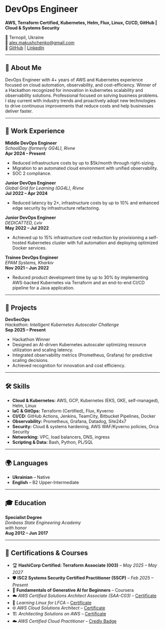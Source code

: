 # DevOps Engineer
**AWS, Terraform Certified, Kubernetes, Helm, Flux, Linux, CI/CD, GitHub | Cloud & Systems Security**

📍 Ternopil, Ukraine  
📧 [alex.makushchenko@gmail.com](mailto:alex.makushchenko@gmail.com)  
🔗 [GitHub](https://github.com/Makushchenko) | [LinkedIn](https://www.linkedin.com/in/oleksandr-makushchenko/)

---

## 🔧 About Me

DevOps Engineer with 4+ years of AWS and Kubernetes experience focused on cloud automation, observability, and cost-efficiency. Winner of a Hackathon recognized for innovation in kubernetes scalability and observability solutions.
Professional focused on solving business problems. I stay current with industry trends and proactively adopt new technologies to drive continuous improvements that reduce costs and help businesses deliver faster.

---

## 💼 Work Experience

**Middle DevOps Engineer**  
_SchoolDay (formerly GG4L), Rivne_  
**Apr 2024 – Present**  
- Reduced infrastructure costs by up to $5k/month through right-sizing.
- Migration to an automated cloud environment with unified observability.
- SOC 2 compliance.

**Junior DevOps Engineer**  
_Global Grid for Learning (GG4L), Rivne_  
**Jul 2022 – Apr 2024**  
- Reduced latency by 2×, infrastructure costs by up to 10% and enhanced edge security by infrastructure refactoring.

**Junior DevOps Engineer**  
_DEDICATTED, Lviv_  
**May 2022 – Jul 2022**  
- Achieved up to 15% infrastructure cost reduction by provisioning a self-hosted Kubernetes cluster with full automation and deploying optimized Docker services.

**Trainee DevOps Engineer**  
_EPAM Systems, Kharkiv_  
**Nov 2021 – Jun 2022**  
- Reduced product development time by up to 30% by implementing AWS-backed Kubernetes via Terraform and an end-to-end CI/CD pipeline for a Java application.

---

## 🧠 Projects

**DevSecOps**  
_Hackathon: Intelligent Kubernetes Autoscaler Challenge_  
**Sep 2025 – Present**
- Hackathon Winner
- Designed an AI-driven Kubernetes autoscaler optimizing resource utilization and scaling latency.
- Integrated observability metrics (Prometheus, Grafana) for predictive scaling decisions.
- Achieved recognition for innovation and cost efficiency.
---

## 🛠️ Skills
- **Cloud & Kubernetes:** AWS, GCP, Kubernetes (EKS, GKE, self-managed), Helm, Linux
- **IaC & GitOps:** Terraform (Certified), Flux, Kyverno
- **CI/CD:** GitHub Actions, Jenkins, TeamCity, Bitbucket Pipelines, Docker
- **Observability:** Prometheus, Grafana, Datadog, Site24x7
- **Security:** Cloud & systems hardening, AWS WAF/Kyverno policies, Orca Security
- **Networking:** VPC, load balancers, DNS, ingress
- **Scripting & Data:** Bash, Python, PL/SQL

---

## 🌍 Languages

- **Ukrainian** – Native  
- **English** – B2 Upper-Intermediate

---

## 🎓 Education

**Specialist Degree**  
_Donbass State Engineering Academy_  
*with honor*  
**Aug 2012 – Jun 2017**

---

## 📜 Certifications & Courses

- 🏆 **HashiCorp Certified: Terraform Associate (003)** – *May 2025 – May 2027*  
- 🛡 **ISC2 Systems Security Certified Practitioner (SSCP)** – *Feb 2025 – Present*  
- 🤖 **Fundamentals of Generative AI for Beginners** – Coursera  
- ☁️ *AWS Certified Solutions Architect Associate (SAA-C03)* – [Certificate](https://www.udemy.com/certificate/UC‑89a402cb‑7df5‑4e3c‑85d1‑dbeb5e6bf05c/)  
- 🐧 *Learning Linux for LFCA* – [Certificate](https://www.coursera.org/account/accomplishments/specialization/certificate/3G2YD95LCDCH)  
- 🌐 *AWS Cloud Solutions Architect* – [Certificate](https://www.coursera.org/account/accomplishments/professional‑cert/EC9S5XA7KACZ)  
- 🏗 *Architecting Solutions on AWS* – [Certificate](https://www.coursera.org/account/accomplishments/verify/CKFFW4W58G3K)  
- ☁️ *AWS Certified Cloud Practitioner* – [Credly Badge](https://www.credly.com/badges/6984453f‑b26e‑453d‑925b‑55a1578cda5e?source=linked_in_profile)
